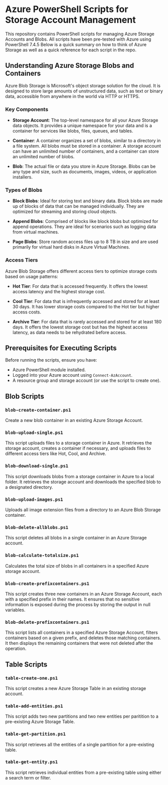 # Azure PowerShell Scripts for Storage Account Management

This repository contains PowerShell scripts for managing Azure Storage Accounts and Blobs. All scripts have been pre-tested with Azure using PowerShell 7.4.5 Below is a quick summary on how to think of Azure Storage as well as a quick reference for each script in the repo.

## Understanding Azure Storage Blobs and Containers

Azure Blob Storage is Microsoft's object storage solution for the cloud. It is designed to store large amounts of unstructured data, such as text or binary data, accessible from anywhere in the world via HTTP or HTTPS.

### Key Components

- **Storage Account**: The top-level namespace for all your Azure Storage data objects. It provides a unique namespace for your data and is a container for services like blobs, files, queues, and tables.

- **Container**: A container organizes a set of blobs, similar to a directory in a file system. All blobs must be stored in a container. A storage account can have an unlimited number of containers, and a container can store an unlimited number of blobs.

- **Blob**: The actual file or data you store in Azure Storage. Blobs can be any type and size, such as documents, images, videos, or application installers.

### Types of Blobs

- **Block Blobs**: Ideal for storing text and binary data. Block blobs are made up of blocks of data that can be managed individually. They are optimized for streaming and storing cloud objects.

- **Append Blobs**: Comprised of blocks like block blobs but optimized for append operations. They are ideal for scenarios such as logging data from virtual machines.

- **Page Blobs**: Store random access files up to 8 TB in size and are used primarily for virtual hard disks in Azure Virtual Machines.

### Access Tiers

Azure Blob Storage offers different access tiers to optimize storage costs based on usage patterns:

- **Hot Tier**: For data that is accessed frequently. It offers the lowest access latency and the highest storage cost.

- **Cool Tier**: For data that is infrequently accessed and stored for at least 30 days. It has lower storage costs compared to the Hot tier but higher access costs.

- **Archive Tier**: For data that is rarely accessed and stored for at least 180 days. It offers the lowest storage cost but has the highest access latency, as data needs to be rehydrated before access.


## Prerequisites for Executing Scripts

Before running the scripts, ensure you have:

- Azure PowerShell module installed.
- Logged into your Azure account using `Connect-AzAccount`.
- A resource group and storage account (or use the script to create one).

## Blob Scripts

### `blob-create-container.ps1`

Create a new blob container in an existing Azure Storage Account.

### `blob-upload-single.ps1`

This script uploads files to a storage container in Azure. It retrieves the storage account, creates a container if necessary, and uploads files to different access tiers like Hot, Cool, and Archive.

### `blob-download-single.ps1`

This script downloads blobs from a storage container in Azure to a local folder. It retrieves the storage account and downloads the specified blob to a designated directory.

### `blob-upload-images.ps1`

Uploads all image extension files from a directory to an Azure Blob Storage container.

### `blob-delete-allblobs.ps1`

This script deletes all blobs in a single container in an Azure Storage account.

### `blob-calculate-totalsize.ps1`

Calculates the total size of blobs in all containers in a specified Azure storage account.

### `blob-create-prefixcontainers.ps1`

This script creates three new containers in an Azure Storage Account, each with a specified prefix in their names. It ensures that no sensitive information is exposed during the process by storing the output in null variables.

### `blob-delete-prefixcontainers.ps1`

This script lists all containers in a specified Azure Storage Account, filters containers based on a given prefix, and deletes those matching containers. It then displays the remaining containers that were not deleted after the operation.

## Table Scripts

### `table-create-one.ps1`

This script creates a new Azure Storage Table in an existing storage account.

### `table-add-entities.ps1`

This script adds two new partitions and two new entities per paritition to a pre-existing Azure Storage Table.

### `table-get-partition.ps1`

This script retrieves all the entities of a single partition for a pre-existing table.

### `table-get-entity.ps1`

This script retrieves individual entities from a pre-existing table using either a search term or filter.